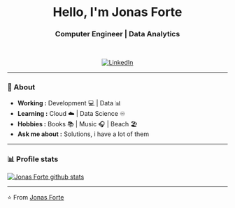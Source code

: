 <h1 align="center"> Hello, I'm Jonas Forte </h1>

<h3 align="center">  Computer Engineer   |   Data Analytics </h3> <br>

<p align="center"> 
<a href="https://www.linkedin.com/in/jonas-forte/"><img alt="LinkedIn" src="https://img.shields.io/badge/-Jonas_Forte-blue?style=flat-square&logo=Linkedin&logoColor=white&link=https://www.linkedin.com/in/jonas-forte/"></a>
</p>

---------------------------------------------------------------------------------------------------------------------------------------------------------------------------------
### 🤔 About
-  **Working :**  Development  :computer: | Data :bar_chart: 
-  **Learning :** Cloud :cloud: | Data Science ♾️
-  **Hobbies :** Books :books: | Music :headphones: | Beach 🏖️
-  **Ask me about :** Solutions, i have a lot of them

---------------------------------------------------------------------------------------------------------------------------------------------------------------------------------

### 📊 Profile stats

[![Jonas Forte github stats](https://github-readme-stats.vercel.app/api?username=jonasfor&show_icons=true&title_color=fff&icon_color=79ff97&text_color=9f9f9f&bg_color=151515)](https://github.com/jonasfor/github-readme-stats)

-------------------------------------------------------------------------------------------------------------------------------------------------------------------------------

⭐️ From [Jonas Forte](http://www.github.com/jonasfor)

